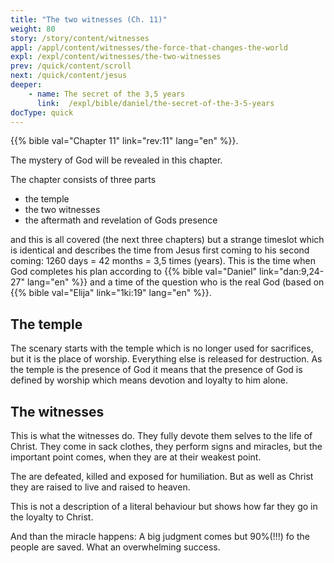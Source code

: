 ```yaml
---
title: "The two witnesses (Ch. 11)"
weight: 80
story: /story/content/witnesses
appl: /appl/content/witnesses/the-force-that-changes-the-world
expl: /expl/content/witnesses/the-two-witnesses
prev: /quick/content/scroll
next: /quick/content/jesus
deeper:
    - name: The secret of the 3,5 years
      link:  /expl/bible/daniel/the-secret-of-the-3-5-years
docType: quick
---
```


{{% bible val="Chapter 11" link="rev:11" lang="en" %}}.

The mystery of God will be revealed in this chapter. 

The chapter consists of three parts
- the temple
- the two witnesses
- the aftermath and revelation of Gods presence

and this is all covered (the next three chapters) but a strange timeslot which is identical and describes the time from Jesus first coming to his second coming: 1260 days = 42 months = 3,5 times (years). This is the time when God completes his plan according to {{% bible val="Daniel" link="dan:9,24-27" lang="en" %}} and a time of the question who is the real God (based on {{% bible val="Elija" link="1ki:19" lang="en" %}}.

## The temple

The scenary starts with the temple which is no longer used for sacrifices, but it is the place of worship. Everything else is released for destruction. As the temple is the presence of God it means that the presence of God is defined by worship which means devotion and loyalty to him alone.

## The witnesses

This is what the witnesses do. They fully devote them selves to the life of Christ. They come in sack clothes, they perform signs and miracles, but the important point comes, when they are at their weakest point.

The are defeated, killed and exposed for humiliation. But as well as Christ they are raised to live and raised to heaven. 

This is not a description of a literal behaviour but shows how far they go in the loyalty to Christ.

And than the miracle happens: A big judgment comes but 90%(!!!) fo the people are saved. What an overwhelming success.